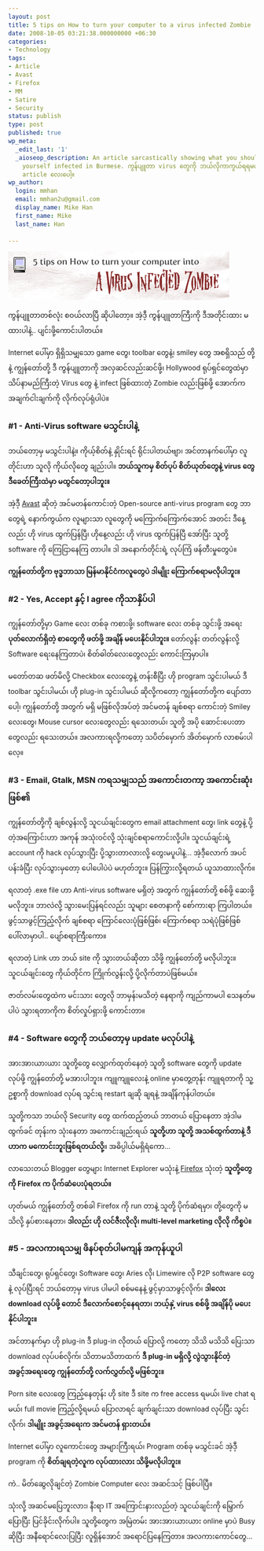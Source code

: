 ```yaml
---
layout: post
title: 5 tips on How to turn your computer to a virus infected Zombie
date: 2008-10-05 03:21:38.000000000 +06:30
categories:
- Technology
tags:
- Article
- Avast
- Firefox
- MM
- Satire
- Security
status: publish
type: post
published: true
wp_meta:
  _edit_last: '1'
  _aioseop_description: An article sarcastically showing what you should do to get
    yourself infected in Burmese. ကွန်ပျူတာ virus တွေကို ဘယ်လိုကာကွယ်ရရမယ်လို့ တလွဲရှင်းထားတဲ့
    article လေးပေါ့။
wp_author:
  login: mmhan
  email: mmhan2u@gmail.com
  display_name: Mike Han
  first_name: Mike
  last_name: Han

---
```


![](/assets/computer-to-zombie.gif "computer-to-zombie")

ကွန်ပျူတာတစ်လုံး စဝယ်လာပြီ ဆိုပါတော့။ အဲ့ဒီ့ ကွန်ပျူတာကြီးကို ဒီအတိုင်းထား မထားပါနဲ့.. ပျင်းဖို့ကောင်းပါတယ်။

Internet ပေါ်မှာ ရှိရှိသမျှသော game တွေ၊ toolbar တွေနဲ့၊ smiley တွေ အစရှိသည် တို့နဲ့ ကျွန်တော်တို့ ဒီ ကွန်ပျူတာကို အလှဆင်လည်းဆင်ဖို့၊ Hollywood ရုပ်ရှင်တွေထဲမှာ သိပ်နာမည်ကြီးတဲ့ Virus တွေ နဲ့ infect ဖြစ်ထားတဲ့ Zombie လည်းဖြစ်ဖို့ အောက်က အချက်ငါးချက်ကို လိုက်လုပ်ရုံပါပဲ။

<!--more-->


### #1 - Anti-Virus software မသွင်းပါနဲ့

ဘယ်တော့မှ မသွင်းပါနဲ့။ ကိုယ့်စိတ်နဲ့ နှိုင်းရင် ရိုင်းပါတယ်ဗျာ၊ အင်တာနက်ပေါ်မှာ လူတိုင်းဟာ သူလို ကိုယ်လိုတွေ ချည်းပါ။ **ဘယ်သူကမှ စိတ်ပုပ် စိတ်ယုတ်တွေနဲ့ virus တွေ ဒီခေတ်ကြီးထဲမှာ မထွင်တော့ပါဘူး။**

အဲ့ဒီ့ [Avast](http://avast.com) ဆိုတဲ့ အင်မတန်ကောင်းတဲ့ Open-source anti-virus program တွေ ဘာတွေရဲ့ နောက်ကွယ်က လူများသာ လူတွေကို မကြောက်ကြောက်အောင် အတင်း ဒီနေ့လည်း ဟို virus ထွက်ပြန်ပြီ၊ ဟိုနေ့လည်း ဟို virus ထွက်ပြန်ပြီ အော်ပြီး သူတို့ software ကို ကြေငြာနေကြ တာပါ။ ဒါ အနောက်တိုင်းရဲ့ လုပ်ကြံ ဖန်တီးမှုတွေပဲ။

**ကျွန်တော်တို့က ဗုဒ္ဓဘာသာ မြန်မာနိုင်ငံကလူတွေပဲ ဒါမျိူး ကြောက်စရာမလိုပါဘူး။**

### #2 - Yes, Accept နှင့် I agree ကိုသာနှိပ်ပါ

ကျွန်တော်တို့မှာ Game လေး တစ်ခု ကစားဖို့၊ software လေး တစ်ခု သွင်းဖို့ အရေး **ပုတ်လောက်ရှိတဲ့ စာတွေကို ဖတ်ဖို့ အချိန် မပေးနိုင်ပါဘူး။** တော်လွန်း တတ်လွန်းလို့ Software ရေးနေကြတာပဲ၊ စိတ်ဓါတ်လေးတွေလည်း ကောင်းကြမှာပါ။

မတော်တဆ ဖတ်မိလို့ Checkbox လေးတွေနဲ့ တန်းစီပြီး ဟို program သွင်းပါမယ် ဒီ toolbar သွင်းပါမယ်၊ ဟို plug-in သွင်းပါမယ် ဆိုလို့ကတော့ ကျွန်တော်တို့က ပျော်တာပေါ့၊ ကျွန်တော်တို့ အတွက် မရှိ မဖြစ်လိုအပ်တဲ့ အင်မတန် ချစ်စရာ ကောင်းတဲ့ Smiley လေးတွေ၊ Mouse cursor လေးတွေလည်း ရသေးတယ်၊ သူတို့ အပို ဆောင်းပေးတာတွေလည်း ရသေးတယ်။ အလကားရလို့ကတော့ သပိတ်မှောက် အိတ်မှောက် လာစမ်းပါလေ့။

### #3 - Email, Gtalk, MSN ကရသမျှသည် အကောင်းတကာ့ အကောင်းဆုံးဖြစ်၏

ကျွန်တော်တို့ကို ချစ်လွန်းလို့ သူငယ်ချင်းတွေက email attachment တွေ၊ link တွေနဲ့ ပို့တဲ့အကြောင်းဟာ အကုန် အသုံးဝင်လို့ သုံးချင်စရာကောင်းလို့ပါ။ သူငယ်ချင်းရဲ့ account ကို hack လုပ်သွားပြီး ပို့သွားတာလားလို့ တွေးမပူပါနဲ့... အဲ့ဒီ့လောက် အပင်ပန်းခံပြီး လုပ်သွားမှတော့ ပေါပေါပဲပဲ မဟုတ်ဘူး။ ပြန်ကြွားလို့ရတယ် ယူသာထားလိုက်။

ရလာတဲ့ .exe file ဟာ Anti-virus software မရှိတဲ့ အတွက် ကျွန်တော်တို့ စစ်ဖို့ ဆေးဖို့ မလိုဘူး။ ဘာလဲလို့ သွားမေးပြန်ရင်လည်း သူများ စေတနာကို စော်ကားရာ ကြပါတယ်။ ဖွင့်သာဖွင့်ကြည့်လိုက် ချစ်စရာ ကြောင်လေးပုံဖြစ်ဖြစ်၊ ကြောက်စရာ သရဲပုံဖြစ်ဖြစ် ပေါ်လာမှာပါ.. ပျော်စရာကြီးကော။

ရလာတဲ့ Link ဟာ ဘယ် site ကို သွားတယ်ဆိုတာ သိဖို့ ကျွန်တော်တို့ မလိုပါဘူး။ သူငယ်ချင်းတွေ ကိုယ်တိုင်က ကြိုက်လွန်းလို့ ပို့လိုက်တာပဲဖြစ်မယ်။

ဇာတ်လမ်းတွေထဲက မင်းသား တွေလို ဘာမှန်းမသိတဲ့ နေရာကို ကျည်ကာမပါ သေနတ်မပါပဲ သွားရတာကိုက စိတ်လှုပ်ရှားဖို့ ကောင်းတာ။

### #4 - Software တွေကို ဘယ်တော့မှ update မလုပ်ပါနဲ့

အားအားယားယား သူတို့တွေ လျှောက်ထုတ်နေတဲ့ သူတို့ software တွေကို update လုပ်ဖို့ ကျွန်တော်တို့ မအားပါဘူး။ ကျူကျူလေးနဲ့ online မှာတွေ့တုန်း ကျူရတာကို သူ့ဥစ္စာကို download လုပ်ရ သွင်းရ restart ချဆို ချရနဲ့ အချိန်ကုန်ပါတယ်။

သူတို့ကသာ ဘယ်လို Security တွေ ထက်ထည့်တယ် ဘာတယ် ပြောနေတာ အဲ့ဒါမထွက်ခင် တုန်းက သုံးနေတာ အကောင်းချည်းရယ် **သူတို့ဟာ သူတို့ အသစ်ထွက်တာနဲ့ ဒီဟာက မကောင်းဘူးဖြစ်ရတယ်လို့**။ အဓိပ္ပါယ်မရှိရံကော...

လာသေးတယ် Blogger တွေများ Internet Explorer မသုံးနဲ့ [Firefox](http://getfirefox.com) သုံးတဲ့ **သူတို့တွေကို Firefox က ပိုက်ဆံပေးပုံရတယ်။**

ဟုတ်မယ် ကျွန်တော်တို့ တစ်ခါ Firefox ကို run တာနဲ့ သူတို့ ပိုက်ဆံရမှာ၊ တို့တွေကို မသိလို့ နှပ်စားနေတာ၊ **ဒါလည်း ဟို လင်ဇီးလိုလို၊ multi-level marketing လိုလို ကိစ္စပဲ။**

### #5 - အလကားရသမျှ ဖိနပ်စုတ်ပါမကျန် အကုန်ယူပါ

သီချင်းတွေ၊ ရုပ်ရှင်တွေ၊ Software တွေ၊ Aries လို၊ Limewire လို P2P software တွေနဲ့ လုပ်ပြီးရင် ဘယ်တော့မှ virus ပါမပါ စစ်မနေနဲ့ ဖွင့်မှာသာဖွင့်လိုက်၊ **ဒါလေး download လုပ်ဖို့ တောင် ဒီလောက်စောင့်နေရတာ၊ ဘယ့်နှဲ့ virus စစ်ဖို့ အချိန်ပို မပေးနိုင်ပါဘူး။**

အင်တာနက်မှာ ဟို plug-in ဒီ plug-in လိုတယ် ပြောလို့ ကတော့ သိသိ မသိသိ ပြေးသာ download လုပ်ပစ်လိုက်၊ သိတာမသိတာထက် **ဒီ plug-in မရှိလို့ လွဲသွားနိုင်တဲ့ အခွင့်အရေးတွေ ကျွန်တော်တို့ လက်လွှတ်လို့ မဖြစ်ဘူး။**

Porn site လေးတွေ ကြည့်နေတုန်း ဟို site ဒီ site က free access ရမယ်၊ live chat ရမယ်၊ full movie ကြည့်လို့ရမယ် ပြောလာရင် ချက်ချင်းသာ download လုပ်ပြီး သွင်းလိုက်၊ **ဒါမျိူး အခွင့်အရေးက အင်မတန် ရှားတယ်။**

Internet ပေါ်မှာ လူကောင်းတွေ အများကြီးရယ်၊ Program တစ်ခု မသွင်းခင် အဲ့ဒီ့ program ကို **စိတ်ချရတဲ့လူက လုပ်ထားလား သိဖို့မလိုပါဘူး။**

ကဲ.. မိတ်ဆွေလိုချင်တဲ့ Zombie Computer လေး အဆင်သင့် ဖြစ်ပါပြီ။

သုံးလို့ အဆင်မပြေဘူးလား၊ နီးရာ IT အကြောင်းနားလည်တဲ့ သူငယ်ချင်းကို မြှောက်ပြောပြီး ပြင်ခိုင်းလိုက်ပါ။ သူတို့တွေက အမြဲတမ်း အားအားယားယား online မှာပဲ Busy ဆိုပြီး အနီရောင်လေးပြပြီး လူရှိန်အောင် အရောင်ပြနေကြတာ။ အလကားကောင်တွေ...

